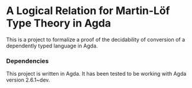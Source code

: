 # A Logical Relation for Martin-Löf Type Theory in Agda #

This is a project to formalize a proof of the decidability of conversion of a dependently typed language in Agda.
<!-- The source code can be browsed in HTML [here](https://mr-ohman.github.io/logrel-mltt/decofconv/). -->

### Dependencies ###

This project is written in Agda. It has been tested to be working with Agda version 2.6.1~dev.
